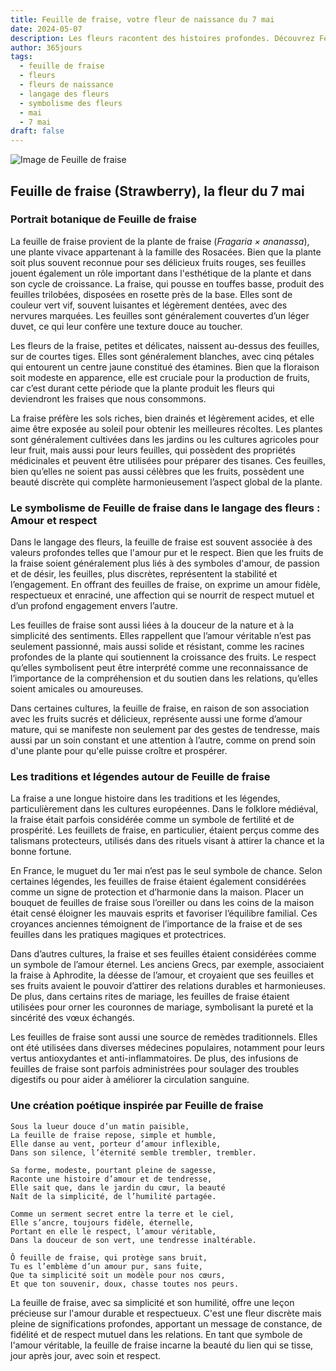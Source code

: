 ```yaml
---
title: Feuille de fraise, votre fleur de naissance du 7 mai
date: 2024-05-07
description: Les fleurs racontent des histoires profondes. Découvrez Feuille de fraise, votre fleur de naissance du 7 mai, ses symboles et récits fascinants. Plongez dans sa signification et son langage unique dans l'art floral.
author: 365jours
tags:
  - feuille de fraise
  - fleurs
  - fleurs de naissance
  - langage des fleurs
  - symbolisme des fleurs
  - mai
  - 7 mai
draft: false
---
```



![Image de Feuille de fraise](https://cdn.pixabay.com/photo/2023/05/21/10/03/flower-8008187_1280.jpg#center)


## Feuille de fraise (Strawberry), la fleur du 7 mai

### Portrait botanique de Feuille de fraise

La feuille de fraise provient de la plante de fraise (_Fragaria × ananassa_), une plante vivace appartenant à la famille des Rosacées. Bien que la plante soit plus souvent reconnue pour ses délicieux fruits rouges, ses feuilles jouent également un rôle important dans l'esthétique de la plante et dans son cycle de croissance. La fraise, qui pousse en touffes basse, produit des feuilles trilobées, disposées en rosette près de la base. Elles sont de couleur vert vif, souvent luisantes et légèrement dentées, avec des nervures marquées. Les feuilles sont généralement couvertes d’un léger duvet, ce qui leur confère une texture douce au toucher.

Les fleurs de la fraise, petites et délicates, naissent au-dessus des feuilles, sur de courtes tiges. Elles sont généralement blanches, avec cinq pétales qui entourent un centre jaune constitué des étamines. Bien que la floraison soit modeste en apparence, elle est cruciale pour la production de fruits, car c’est durant cette période que la plante produit les fleurs qui deviendront les fraises que nous consommons.

La fraise préfère les sols riches, bien drainés et légèrement acides, et elle aime être exposée au soleil pour obtenir les meilleures récoltes. Les plantes sont généralement cultivées dans les jardins ou les cultures agricoles pour leur fruit, mais aussi pour leurs feuilles, qui possèdent des propriétés médicinales et peuvent être utilisées pour préparer des tisanes. Ces feuilles, bien qu’elles ne soient pas aussi célèbres que les fruits, possèdent une beauté discrète qui complète harmonieusement l’aspect global de la plante.

### Le symbolisme de Feuille de fraise dans le langage des fleurs : Amour et respect

Dans le langage des fleurs, la feuille de fraise est souvent associée à des valeurs profondes telles que l'amour pur et le respect. Bien que les fruits de la fraise soient généralement plus liés à des symboles d'amour, de passion et de désir, les feuilles, plus discrètes, représentent la stabilité et l’engagement. En offrant des feuilles de fraise, on exprime un amour fidèle, respectueux et enraciné, une affection qui se nourrit de respect mutuel et d’un profond engagement envers l’autre.

Les feuilles de fraise sont aussi liées à la douceur de la nature et à la simplicité des sentiments. Elles rappellent que l’amour véritable n’est pas seulement passionné, mais aussi solide et résistant, comme les racines profondes de la plante qui soutiennent la croissance des fruits. Le respect qu’elles symbolisent peut être interprété comme une reconnaissance de l’importance de la compréhension et du soutien dans les relations, qu’elles soient amicales ou amoureuses.

Dans certaines cultures, la feuille de fraise, en raison de son association avec les fruits sucrés et délicieux, représente aussi une forme d’amour mature, qui se manifeste non seulement par des gestes de tendresse, mais aussi par un soin constant et une attention à l’autre, comme on prend soin d'une plante pour qu'elle puisse croître et prospérer.

### Les traditions et légendes autour de Feuille de fraise

La fraise a une longue histoire dans les traditions et les légendes, particulièrement dans les cultures européennes. Dans le folklore médiéval, la fraise était parfois considérée comme un symbole de fertilité et de prospérité. Les feuillets de fraise, en particulier, étaient perçus comme des talismans protecteurs, utilisés dans des rituels visant à attirer la chance et la bonne fortune.

En France, le muguet du 1er mai n’est pas le seul symbole de chance. Selon certaines légendes, les feuilles de fraise étaient également considérées comme un signe de protection et d’harmonie dans la maison. Placer un bouquet de feuilles de fraise sous l’oreiller ou dans les coins de la maison était censé éloigner les mauvais esprits et favoriser l’équilibre familial. Ces croyances anciennes témoignent de l’importance de la fraise et de ses feuilles dans les pratiques magiques et protectrices.

Dans d’autres cultures, la fraise et ses feuilles étaient considérées comme un symbole de l’amour éternel. Les anciens Grecs, par exemple, associaient la fraise à Aphrodite, la déesse de l’amour, et croyaient que ses feuilles et ses fruits avaient le pouvoir d’attirer des relations durables et harmonieuses. De plus, dans certains rites de mariage, les feuilles de fraise étaient utilisées pour orner les couronnes de mariage, symbolisant la pureté et la sincérité des vœux échangés.

Les feuilles de fraise sont aussi une source de remèdes traditionnels. Elles ont été utilisées dans diverses médecines populaires, notamment pour leurs vertus antioxydantes et anti-inflammatoires. De plus, des infusions de feuilles de fraise sont parfois administrées pour soulager des troubles digestifs ou pour aider à améliorer la circulation sanguine.

### Une création poétique inspirée par Feuille de fraise

```
Sous la lueur douce d’un matin paisible,  
La feuille de fraise repose, simple et humble,  
Elle danse au vent, porteur d’amour inflexible,  
Dans son silence, l’éternité semble trembler, trembler.

Sa forme, modeste, pourtant pleine de sagesse,  
Raconte une histoire d’amour et de tendresse,  
Elle sait que, dans le jardin du cœur, la beauté  
Naît de la simplicité, de l’humilité partagée.

Comme un serment secret entre la terre et le ciel,  
Elle s’ancre, toujours fidèle, éternelle,  
Portant en elle le respect, l’amour véritable,  
Dans la douceur de son vert, une tendresse inaltérable.

Ô feuille de fraise, qui protège sans bruit,  
Tu es l’emblème d’un amour pur, sans fuite,  
Que ta simplicité soit un modèle pour nos cœurs,  
Et que ton souvenir, doux, chasse toutes nos peurs.
```

La feuille de fraise, avec sa simplicité et son humilité, offre une leçon précieuse sur l'amour durable et respectueux. C'est une fleur discrète mais pleine de significations profondes, apportant un message de constance, de fidélité et de respect mutuel dans les relations. En tant que symbole de l'amour véritable, la feuille de fraise incarne la beauté du lien qui se tisse, jour après jour, avec soin et respect.

